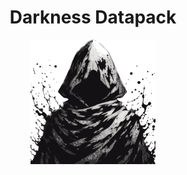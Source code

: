 <h1 align="center">Darkness Datapack</h1>

<p align="center">
    <img width="200" src="https://github.com/amcocan/darkness_datapack/blob/main/pack.png" alt="Darkness Datapack Logo">
</p>

